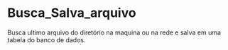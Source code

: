 # Busca_Salva_arquivo
Busca ultimo arquivo do diretório na maquina ou na rede e salva em uma tabela do banco de dados.
